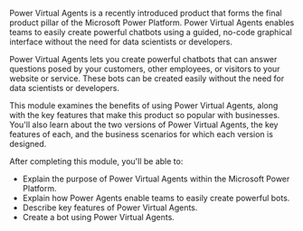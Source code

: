 Power Virtual Agents is a recently introduced product that forms the final product pillar of the Microsoft Power Platform. Power Virtual Agents enables teams to easily create powerful chatbots using a guided, no-code graphical interface without the need for data scientists or developers.

Power Virtual Agents lets you create powerful chatbots that can answer questions posed by your customers, other employees, or visitors to your website or service. These bots can be created easily without the need for data scientists or developers.

This module examines the benefits of using Power Virtual Agents, along with the key features that make this product so popular with businesses. You'll also learn about the two versions of Power Virtual Agents, the key features of each, and the business scenarios for which each version is designed.

After completing this module, you'll be able to:

 -  Explain the purpose of Power Virtual Agents within the Microsoft Power Platform.
 -  Explain how Power Agents enable teams to easily create powerful bots.
 -  Describe key features of Power Virtual Agents.
 -  Create a bot using Power Virtual Agents.
